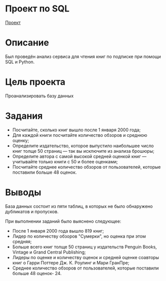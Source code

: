 # Проект по SQL
[Проект](https://github.com/izhblicz/Portfolio-YP/blob/main/Проект%20по%20SQL/sql_final.ipynb)
# Описание
Был проведён анализ сервиса  для чтения книг по подписке при помощи SQL и Python.

# Цель проекта
Проанализировать базу данных

# Задания
- Посчитайте, сколько книг вышло после 1 января 2000 года;
- Для каждой книги посчитайте количество обзоров и среднюю оценку;
- Определите издательство, которое выпустило наибольшее число книг толще 50 страниц — так вы исключите из анализа брошюры;
- Определите автора с самой высокой средней оценкой книг — учитывайте только книги с 50 и более оценками;
- Посчитайте среднее количество обзоров от пользователей, которые поставили больше 48 оценок.

# Выводы
База данных состоит из пяти таблиц, в которых не было обнаружено дубликатов и пропусков.

При выполнении заданий было выяснено следующее:
- После 1 января 2000 года вышло 819 книг;
- Лидер по количеству обзоров "Сумерки", но оценка при этом средняя;
- Больше всего книг толще 50 страниц у издательств Penguin Books, Vintage и Grand Central Publishing;
- Лидеры по оценке и количеству оценок и средней оценке соавторы книг о Гарри Поттере Дж. К. Роулинг и Мари ГранПре;
- Среднее количество обзоров от пользователей, которые поставили больше 48 оценок- 24.
